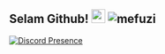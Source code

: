 ## Selam Github! <img src="https://camo.githubusercontent.com/27b33d625318f42c54dd0b2878cbbae21e11b018590ce2f24561cb45764b5e52/68747470733a2f2f63646e2e646973636f72646170702e636f6d2f656d6f6a69732f3834363331333537373739353032363934352e706e67" width="25px" data-canonical-src="https://cdn.discordapp.com/emojis/846313577795026945.png" style="max-width: 100%;"> <img src="https://komarev.com/ghpvc/?username=mefuzi&label=Ziyaretçi%20Sayısı&color=9fd3a8" alt="mefuzi" />

<!---

--->

[![Discord Presence](https://lanyard.cnrad.dev/api/931268533583773806)](https://discord.com/users/931268533583773806)
